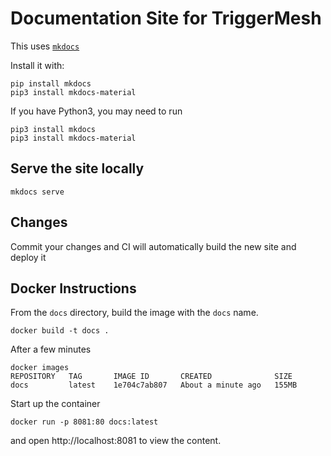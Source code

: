 # Documentation Site for TriggerMesh

This uses [`mkdocs`](https://www.mkdocs.org/)

Install it with:

```
pip install mkdocs
pip3 install mkdocs-material
```

If you have Python3, you may need to run

```
pip3 install mkdocs
pip3 install mkdocs-material
```

## Serve the site locally

```
mkdocs serve
```

## Changes

Commit your changes and CI will automatically build the new site and deploy it

## Docker Instructions

From the `docs` directory, build the image with the `docs` name.

```
docker build -t docs .
```

After a few minutes
```
docker images
REPOSITORY   TAG       IMAGE ID       CREATED              SIZE
docs         latest    1e704c7ab807   About a minute ago   155MB
```

Start up the container
```
docker run -p 8081:80 docs:latest
```

and open http://localhost:8081 to view the content.
